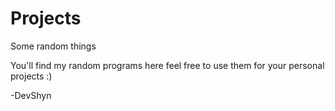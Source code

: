 # Projects
Some random things

You'll find my random programs here feel free to
use them for your personal projects :)

-DevShyn
